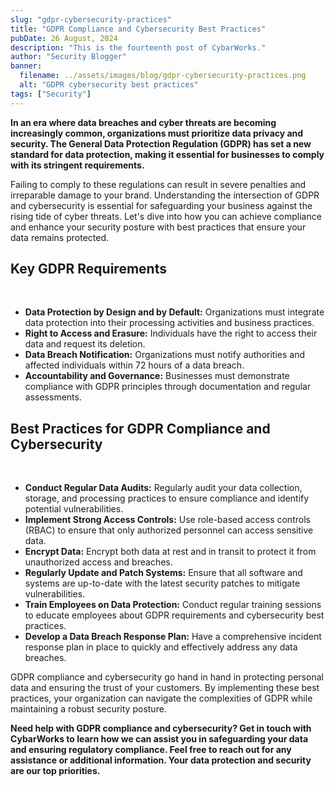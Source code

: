 ```yaml
---
slug: "gdpr-cybersecurity-practices"
title: "GDPR Compliance and Cybersecurity Best Practices"
pubDate: 26 August, 2024
description: "This is the fourteenth post of CybarWorks."
author: "Security Blogger"
banner:
  filename: ../assets/images/blog/gdpr-cybersecurity-practices.png
  alt: "GDPR cybersecurity best practices"
tags: ["Security"]
---
```


**In an era where data breaches and cyber threats are becoming increasingly common, organizations must prioritize data privacy and security. The General Data Protection Regulation (GDPR) has set a new standard for data protection, making it essential for businesses to comply with its stringent requirements.**

Failing to comply to these regulations can result in severe penalties and irreparable damage to your brand. Understanding the intersection of GDPR and cybersecurity is essential for safeguarding your business against the rising tide of cyber threats. Let's dive into how you can achieve compliance and enhance your security posture with best practices that ensure your data remains protected.

## Key GDPR Requirements

   <br />

   - **Data Protection by Design and by Default:** Organizations must integrate data protection into their processing activities and business practices.
   - **Right to Access and Erasure:** Individuals have the right to access their data and request its deletion.
   - **Data Breach Notification:** Organizations must notify authorities and affected individuals within 72 hours of a data breach.
   - **Accountability and Governance:** Businesses must demonstrate compliance with GDPR principles through documentation and regular assessments.

## Best Practices for GDPR Compliance and Cybersecurity

   <br />

   - **Conduct Regular Data Audits:** Regularly audit your data collection, storage, and processing practices to ensure compliance and identify potential vulnerabilities.
   - **Implement Strong Access Controls:** Use role-based access controls (RBAC) to ensure that only authorized personnel can access sensitive data.
   - **Encrypt Data:** Encrypt both data at rest and in transit to protect it from unauthorized access and breaches.
   - **Regularly Update and Patch Systems:** Ensure that all software and systems are up-to-date with the latest security patches to mitigate vulnerabilities.
   - **Train Employees on Data Protection:** Conduct regular training sessions to educate employees about GDPR requirements and cybersecurity best practices.
   - **Develop a Data Breach Response Plan:** Have a comprehensive incident response plan in place to quickly and effectively address any data breaches.

GDPR compliance and cybersecurity go hand in hand in protecting personal data and ensuring the trust of your customers. By implementing these best practices, your organization can navigate the complexities of GDPR while maintaining a robust security posture.

**Need help with GDPR compliance and cybersecurity? Get in touch with CybarWorks to learn how we can assist you in safeguarding your data and ensuring regulatory compliance. Feel free to reach out for any assistance or additional information. Your data protection and security are our top priorities.**
